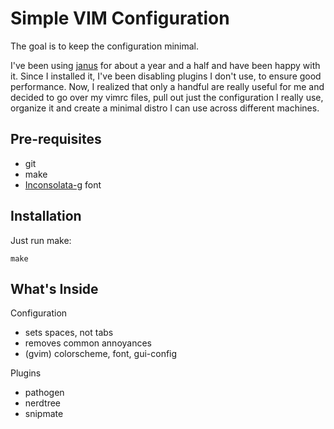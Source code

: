Simple VIM Configuration
========================

The goal is to keep the configuration minimal.

I've been using [janus](https://github.com/carlhuda/janus) for about a year and a half and 
have been happy with it. Since I installed it, I've been disabling plugins I don't use, to ensure good performance. 
Now, I realized that only a handful are really useful for me and decided to go over my vimrc files, pull out just
the configuration I really use, organize it and create a minimal distro I can use across different machines. 

Pre-requisites
------------

  - git
  - make
  - [Inconsolata-g](http://leonardo-m.livejournal.com/77079.html) font

Installation
------------

Just run make:

    make

What's Inside
-------------

Configuration

  - sets spaces, not tabs
  - removes common annoyances
  - (gvim) colorscheme, font, gui-config

Plugins

  - pathogen
  - nerdtree
  - snipmate
